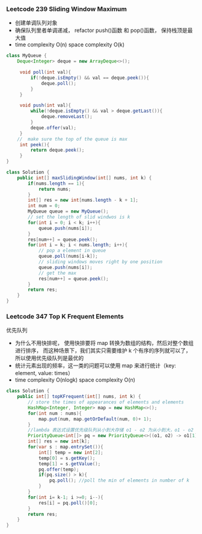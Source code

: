 ### Leetcode 239 Sliding Window Maximum

- 创建单调队列对象
- 确保队列里者单调递减， refactor push()函数 和 pop()函数， 保持栈顶是最大值
- time complexity O(n) space complexity O(k)

```java
class MyQueue {
    Deque<Integer> deque = new ArrayDeque<>();

     void poll(int val){
         if(!deque.isEmpty() && val == deque.peek()){
             deque.poll();
         }
     }

     void push(int val){
         while(!deque.isEmpty() && val > deque.getLast()){
             deque.removeLast();
         }
         deque.offer(val);
     }
    //  make sure the top of the queue is max
     int peek(){
         return deque.peek();
     }
}

class Solution {
    public int[] maxSlidingWindow(int[] nums, int k) {
        if(nums.length == 1){
            return nums;
        }
        int[] res = new int[nums.length - k + 1];
        int num = 0;
        MyQueue queue = new MyQueue();
        // set the length of slid windwos is k
        for(int i = 0; i < k; i++){
            queue.push(nums[i]);
        }
        res[num++] = queue.peek();
        for(int i = k; i < nums.length; i++){
            // pop a element in queue
            queue.poll(nums[i-k]);
            // sliding windows moves right by one position
            queue.push(nums[i]);
            // get the max
            res[num++] = queue.peek();
        }
        return res;
    }
}
```

### Leetcode 347 Top K Frequent Elements

优先队列

- 为什么不用快排呢， 使用快排要将 map 转换为数组的结构，然后对整个数组进行排序， 而这种场景下，我们其实只需要维护 k 个有序的序列就可以了，所以使用优先级队列是最优的
- 统计元素出现的频率，这一类的问题可以使用 map 来进行统计（key: element, value: times）
- time complexity O(nlogk) space complexity O(n)

```java
class Solution {
    public int[] topKFrequent(int[] nums, int k) {
        // store the times of appearances of elements and elements
        HashMap<Integer, Integer> map = new HashMap<>();
        for(int num : nums){
            map.put(num, map.getOrDefault(num, 0)+ 1);
        }
        //lambda 表达式设置优先级队列从小到大存储 o1 - o2 为从小到大，o1 - o2 反之
        PriorityQueue<int[]> pq = new PriorityQueue<>((o1, o2) -> o1[1] - o2[1]);
        int[] res = new int[k];
        for(var s : map.entrySet()){
            int[] temp = new int[2];
            temp[0] = s.getKey();
            temp[1] = s.getValue();
            pq.offer(temp);
            if(pq.size() > k){
                pq.poll(); //poll the min of elements in number of k
            }
        }
        for(int i= k-1; i >=0; i--){
            res[i] = pq.poll()[0];
        }
        return res;
    }
}
```
